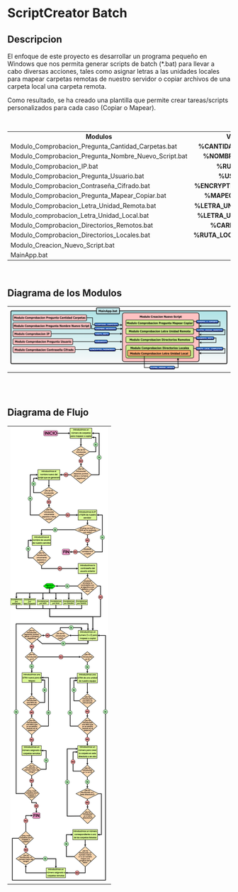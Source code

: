 # ScriptCreator Batch
## Descripcion

<p> El enfoque de este proyecto es desarrollar un programa pequeño en Windows que nos permita generar scripts de batch (*.bat) para llevar a cabo diversas acciones, tales como asignar letras a las unidades locales para mapear carpetas remotas de nuestro servidor o copiar archivos de una carpeta local una carpeta remota. </p>

<p> Como resultado, se ha creado una plantilla que permite crear tareas/scripts personalizados para cada caso (Copiar o Mapear). </p>

<br>

<table>
  <tr align="center">
    <td><b> Modulos </b></td>
    <td><b> Variable </b></td>
  </tr>
  
  <tr>
    <td> Modulo_Comprobacion_Pregunta_Cantidad_Carpetas.bat </td>
    <td align="center"><b> %CANTIDAD_CARPETAS% </b></td>
  </tr>
  
  <tr>
    <td> Modulo_Comprobacion_Pregunta_Nombre_Nuevo_Script.bat </td>
    <td align="center"><b> %NOMBRE_ARCHIVO% </b></td>
  </tr>
  
  <tr>
    <td> Modulo_Comprobacion_IP.bat </td>
    <td align="center"><b> %RUTA_RED% </b></td>
  </tr>
 
  <tr>
    <td> Modulo_Comprobacion_Pregunta_Usuario.bat </td>
    <td align="center"><b> %USUARIO% </b></td>
  </tr>
  
  <tr>
    <td> Modulo_Comprobacion_Contraseña_Cifrado.bat </td>
    <td align="center"><b> %ENCRYPTED_PASSWORD% </b></td>
  </tr>
  
  <tr>
    <td> Modulo_Comprobacion_Pregunta_Mapear_Copiar.bat </td>
    <td align="center"><b> %MAPEO_O_COPIAR% </b></td>
  </tr>
  
  <tr>
    <td> Modulo_Comprobacion_Letra_Unidad_Remota.bat </td>
    <td align="center"><b> %LETRA_UNIDAD_REMOTA% </b></td>
  </tr>
  
  <tr>
    <td> Modulo_comprobacion_Letra_Unidad_Local.bat </td>
    <td align="center"><b> %LETRA_UNIDAD_LOCAL% </b></td>
  </tr>
  
  <tr>
    <td> Modulo_Comprobacion_Directorios_Remotos.bat </td>
    <td align="center"><b> %CARPETA_RED% </b></td>
  </tr>
  
  <tr>
    <td> Modulo_Comprobacion_Directorios_Locales.bat </td>
    <td align="center"><b> %RUTA_LOCAL_COMPLETA% </b></td>
  </tr>
  
<tr>
  <td> Modulo_Creacion_Nuevo_Script.bat </td>
  <td></td>
</tr>
  
<tr>
  <td> MainApp.bat </td>
  <td></td>
</tr>
  
</table>

<br>

## Diagrama de los Modulos
  <table>
    <tr>
      <td><img src="Recursos/Diagramas/Diagrama_Flujo_ModulosV3.png"/></td>
    </tr>
  </table>

  <br><br>
  
## Diagrama de Flujo
  <table>
    <tr>
      <td><img src="Recursos/Diagramas/DiagramaDeFlujoV2.png"/></td>
    </tr>
  </table>
  
  <br>
